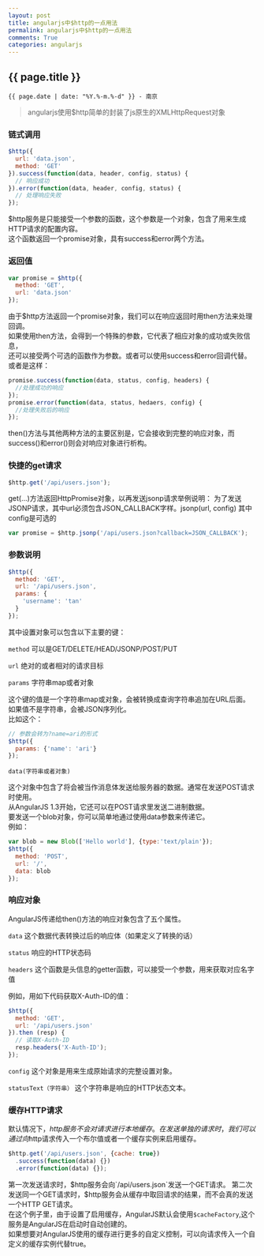 ```yaml
---
layout: post
title: angularjs中$http的一点用法
permalink: angularjs中$http的一点用法
comments: True
categories: angularjs
---
```


## {{ page.title }}

`{{ page.date | date: "%Y.%-m.%-d" }} - 南京`

> angularjs使用$http简单的封装了js原生的XMLHttpRequest对象

<!--more-->

### 链式调用
```javascript
$http({
  url: 'data.json',
  method: 'GET'
}).success(function(data, header, config, status) {
  // 响应成功    
}).error(function(data, header, config, status) {
  // 处理响应失败
});
```
$http服务是只能接受一个参数的函数，这个参数是一个对象，包含了用来生成HTTP请求的配置内容。  
这个函数返回一个promise对象，具有success和error两个方法。
### 返回值
```javascript
var promise = $http({
  method: 'GET',
  url: 'data.json'
});
```
由于$http方法返回一个promise对象，我们可以在响应返回时用then方法来处理回调。  
如果使用then方法，会得到一个特殊的参数，它代表了相应对象的成功或失败信息，  
还可以接受两个可选的函数作为参数。或者可以使用success和error回调代替。  
或者是这样：

```javascript
promise.success(function(data, status, config, headers) {
  //处理成功的响应
});
promise.error(function(data, status, hedaers, config) {
  //处理失败后的响应
});
```
then()方法与其他两种方法的主要区别是，它会接收到完整的响应对象，而success()和error()则会对响应对象进行析构。
### 快捷的get请求
```javascript
$http.get('/api/users.json');
```
get(...)方法返回HttpPromise对象，以再发送jsonp请求举例说明： 为了发送JSONP请求，其中url必须包含JSON_CALLBACK字样。jsonp(url, config) 其中config是可选的

```javascript
var promise = $http.jsonp('/api/users.json?callback=JSON_CALLBACK');
```
### 参数说明
```javascript
$http({
  method: 'GET',
  url: '/api/users.json',
  params: {
    'username': 'tan'
  }
});
```
其中设置对象可以包含以下主要的键：

`method` 可以是GET/DELETE/HEAD/JSONP/POST/PUT

`url` 绝对的或者相对的请求目标

`params` 字符串map或者对象

这个键的值是一个字符串map或对象，会被转换成查询字符串追加在URL后面。如果值不是字符串，会被JSON序列化。  
 比如这个：

```javascript
// 参数会转为?name=ari的形式
$http({
  params: {'name': 'ari'}
});
```
`data(字符串或者对象)`

 这个对象中包含了将会被当作消息体发送给服务器的数据。通常在发送POST请求时使用。  
 从AngularJS 1.3开始，它还可以在POST请求里发送二进制数据。  
 要发送一个blob对象，你可以简单地通过使用data参数来传递它。  
 例如：

```javascript
var blob = new Blob(['Hello world'], {type:'text/plain'});
$http({
  method: 'POST',
  url: '/',
  data: blob
});
```
### 响应对象
AngularJS传递给then()方法的响应对象包含了五个属性。

`data` 这个数据代表转换过后的响应体（如果定义了转换的话）

`status` 响应的HTTP状态码

`headers` 这个函数是头信息的getter函数，可以接受一个参数，用来获取对应名字值

例如，用如下代码获取X-Auth-ID的值：

```javascript
$http({
  method: 'GET',
  url: '/api/users.json'
}).then (resp) {
  // 读取X-Auth-ID
  resp.headers('X-Auth-ID');
});
```
`config` 这个对象是用来生成原始请求的完整设置对象。

`statusText（字符串）` 这个字符串是响应的HTTP状态文本。
### 缓存HTTP请求
 默认情况下，$http服务不会对请求进行本地缓存。  
 在发送单独的请求时，我们可以通过向$http请求传入一个布尔值或者一个缓存实例来启用缓存。

```javascript
$http.get('/api/users.json', {cache: true})
  .success(function(data) {})
  .error(function(data) {});
```
第一次发送请求时，$http服务会向`/api/users.json`发送一个GET请求。  
第二次发送同一个GET请求时，$http服务会从缓存中取回请求的结果，而不会真的发送一个HTTP GET请求。  
在这个例子里，由于设置了启用缓存，AngularJS默认会使用`$cacheFactory`,这个服务是AngularJS在启动时自动创建的。  
如果想要对AngularJS使用的缓存进行更多的自定义控制，可以向请求传入一个自定义的缓存实例代替true。